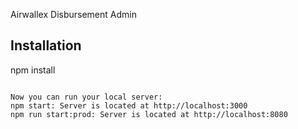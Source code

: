 Airwallex Disbursement Admin
## Installation

npm install
```

Now you can run your local server:
npm start: Server is located at http://localhost:3000
npm run start:prod: Server is located at http://localhost:8080
